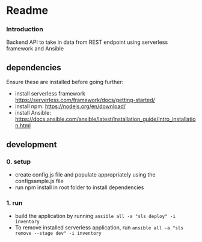 # **Readme**

### **Introduction**

Backend API to take in data from REST endpoint using serverless framework and Ansible

## dependencies

Ensure these are installed before going further:

- install serverless framework https://serverless.com/framework/docs/getting-started/
- install npm: https://nodejs.org/en/download/
- install Ansible: https://docs.ansible.com/ansible/latest/installation_guide/intro_installation.html

## development

### 0. setup

- create config.js file and populate appropriately using the configsample.js file
- run npm install in root folder to install dependencies

### 1. run

- build the application by running `ansible all -a "sls deploy" -i inventory`
- To remove installed serverless application, run `ansible all -a "sls remove --stage dev" -i inventory`
